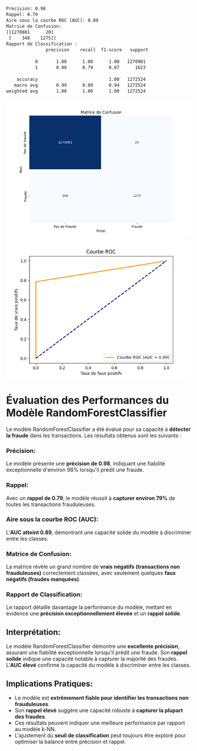 ```
Précision: 0.98
Rappel: 0.79
Aire sous la courbe ROC (AUC): 0.89
Matrice de Confusion:
[[1270881      20]
 [    348    1275]]
Rapport de Classification :
               precision    recall  f1-score   support

           0       1.00      1.00      1.00   1270901
           1       0.98      0.79      0.87      1623

    accuracy                           1.00   1272524
   macro avg       0.99      0.89      0.94   1272524
weighted avg       1.00      1.00      1.00   1272524
```
![Matrice de Confusion.](https://github.com/SebastienCherki/G2_P5-ML/blob/main/RandomForestClassifier/Matrice%20de%20Confusion.png)
![Courbe ROC](https://github.com/SebastienCherki/G2_P5-ML/blob/main/RandomForestClassifier/ROC.png)

# Évaluation des Performances du Modèle RandomForestClassifier

Le modèle RandomForestClassifier a été évalué pour sa capacité à **détecter la fraude** dans les transactions. Les résultats obtenus sont les suivants :

### Précision:
Le modèle présente une **précision de 0.98**, indiquant une fiabilité exceptionnelle d'environ 98% lorsqu'il prédit une fraude.

### Rappel:
Avec un **rappel de 0.79**, le modèle réussit à **capturer environ 79%** de toutes les transactions frauduleuses.

### Aire sous la courbe ROC (AUC):
L'**AUC atteint 0.89**, démontrant une capacité solide du modèle à discriminer entre les classes.

### Matrice de Confusion:
La matrice révèle un grand nombre de **vrais négatifs (transactions non frauduleuses)** correctement classées, avec seulement quelques **faux négatifs (fraudes manquées)**.

### Rapport de Classification:
Le rapport détaille davantage la performance du modèle, mettant en évidence une **précision exceptionnellement élevée** et un **rappel solide**.

## Interprétation:

Le modèle RandomForestClassifier démontre une **excellente précision**, assurant une fiabilité exceptionnelle lorsqu'il prédit une fraude. Son **rappel solide** indique une capacité notable à capturer la majorité des fraudes. L'**AUC élevé** confirme la capacité du modèle à discriminer entre les classes.

## Implications Pratiques:

- Le modèle est **extrêmement fiable pour identifier les transactions non frauduleuses**.
- Son **rappel élevé** suggère une capacité robuste à **capturer la plupart des fraudes**.
- Ces résultats peuvent indiquer une meilleure performance par rapport au modèle k-NN.
- L'ajustement du **seuil de classification** peut toujours être exploré pour optimiser la balance entre précision et rappel.


